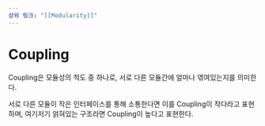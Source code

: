 ```yaml
---
상위 링크: "[[Modularity]]"
---
```

# Coupling
Coupling은 모듈성의 척도 중 하나로, 서로 다른 모듈간에 얼마나 엮여있는지를 의미한다.

서로 다른 모듈이 작은 인터페이스를 통해 소통한다면 이를 Coupling이 작다라고 표현하며, 여기저기 얽혀있는 구조라면 Coupling이 높다고 표현한다.